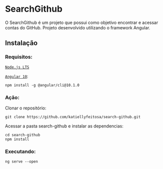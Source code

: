 # SearchGithub

O SearchGithub é um projeto que possui como objetivo encontrar e acessar contas do GitHub. Projeto desenvolvido utilizando o framework Angular. 

## Instalação

### Requisitos:

[`Node.js LTS`](https://nodejs.org/en/)

[`Angular 10`](https://angular.io/):

```
npm install -g @angular/cli@10.1.0
```

### Ação:

Clonar o repositório:

```
git clone https://github.com/katiellyfeitosa/search-github.git
```

Acessar a pasta search-github e instalar as dependencias:

```
cd search-github
npm install
```

### Executando: 

```
ng serve --open
```
